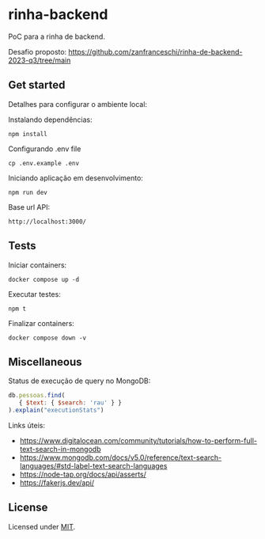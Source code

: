 # rinha-backend

PoC para a rinha de backend.

Desafio proposto: https://github.com/zanfranceschi/rinha-de-backend-2023-q3/tree/main

## Get started

Detalhes para configurar o ambiente local:

Instalando dependências:

```shell
npm install
```

Configurando .env file

```shell
cp .env.example .env
```

Iniciando aplicação em desenvolvimento:

```shell
npm run dev
```

Base url API:
```
http://localhost:3000/
```

## Tests

Iniciar containers:
```shell
docker compose up -d
```

Executar testes:

```shell
npm t
```

Finalizar containers:
```shell
docker compose down -v
```

## Miscellaneous

Status de execução de query no MongoDB:
```js
db.pessoas.find(
   { $text: { $search: 'rau' } }
).explain("executionStats")
```

Links úteis:
- https://www.digitalocean.com/community/tutorials/how-to-perform-full-text-search-in-mongodb
- https://www.mongodb.com/docs/v5.0/reference/text-search-languages/#std-label-text-search-languages
- https://node-tap.org/docs/api/asserts/
- https://fakerjs.dev/api/

## License

Licensed under [MIT](./LICENSE).
